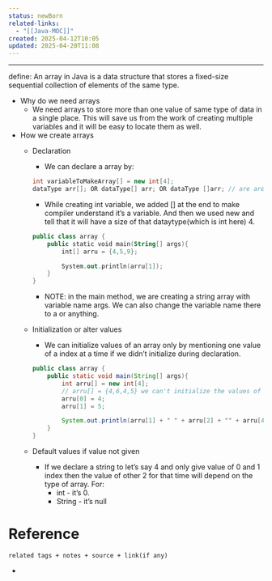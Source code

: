 ```yaml
---
status: newBorn
related-links:
  - "[[Java-MOC]]"
created: 2025-04-12T10:05
updated: 2025-04-20T11:08
---
```

---

define: An array in Java is a data structure that stores a fixed-size sequential collection of elements of the same type.

- Why do we need arrays
	- We need arrays to store more than one value of same type of data in a single place. This will save us from the work of creating multiple variables and it will be easy to locate them as well.
- How we create arrays
    - Declaration
        - We can declare a array by:
        ```java
        int variableToMakeArray[] = new int[4];
        dataType arr[]; OR dataType[] arr; OR dataType []arr; // are are equivalent
        ```
        - While creating int variable, we added [] at the end to make compiler understand it’s a variable. And then we used new and tell that it will have a size of that dataytype(which is int here) 4.
        ```kotlin
        public class array {
            public static void main(String[] args){
                int[] arru = {4,5,9};
        
                System.out.println(arru[1]);
            }
        }
        ```
        
        - NOTE: in the main method, we are creating a string array with variable name args. We can also change the variable name there to a or anything.
        
    - Initialization or alter values
        - We can initialize values of an array only by mentioning one value of a index at a time if we didn’t initialize during declaration.
        
        ```java
        public class array {
            public static void main(String[] args){
                int arru[] = new int[4];
                // arru[] = {4,6,4,5} we can't initialize the values of array like this if we have declared it earlier.
                arru[0] = 4;
                arru[1] = 5;
        
                System.out.println(arru[1] + " " + arru[2] + "" + arru[4]);
            }
        }
        
        ```
        
    - Default values if value not given
        
        - If we declare a string to let’s say 4 and only give value of 0 and 1 index then the value of other 2 for that time will depend on the type of array. For:
	        - int - it’s 0.
	        - String - it’s null



# Reference
`related tags + notes + source + link(if any)`
 

- 